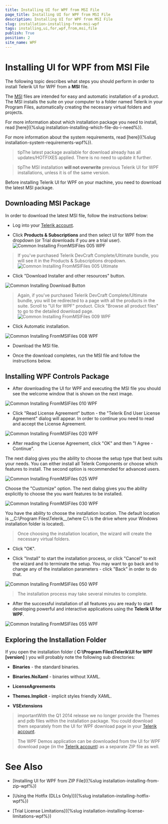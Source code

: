 ```yaml
---
title: Installing UI for WPF from MSI File
page_title: Installing UI for WPF from MSI File
description: Installing UI for WPF from MSI File
slug: installation-installing-from-msi-wpf
tags: installing,ui,for,wpf,from,msi,file
publish: True
position: 2
site_name: WPF
---
```


# Installing UI for WPF from MSI File



The following topic describes what steps you should perform in order to install Telerik UI for WPF from a __MSI__ file. 

The [MSI](http://en.wikipedia.org/wiki/Windows_Installer) files are intended for easy and automatic installation of a product. The MSI installs the suite on your computer to a folder named Telerik in your Program Files, automatically creating the necessary virtual folders and projects.

For more information about which installation package you need to install, read [here]({%slug installation-installing-which-file-do-i-need%}).

For more information about the system requirements, read [here]({%slug installation-system-requirements-wpf%}).

>tipThe latest package available for download already has all updates/HOTFIXES applied. There is no need to update it further.

>tipThe MSI installation __will not overwrite__ previous Telerik UI for WPF installations, unless it is of the same version.

Before installing Telerik UI for WPF on your machine, you need to download the latest MSI package.

## Downloading MSI Package

In order to download the latest MSI file, follow the instructions below:

* Log into your [Telerik account](http://www.telerik.com/account.aspx).

* Click __Products & Subscriptions__ and then select UI for WPF from the dropdown (or Trial downloads if you are a trial user).![Common Installing FromMSIFiles 005 WPF](images/Common_InstallingFromMSIFiles_005_WPF.png)

>If you've purchased Telerik DevCraft Complete/Ultimate bundle, you will see it in the Products & Subscriptions dropdown. 
        	![Common Installing FromMSIFiles 005 Ultimate](images/Common_InstallingFromMSIFiles_005_Ultimate.png)

* Click "Download Installer and other resources" button.

![Common Installing Download Button](images/Common_Installing_Download_Button.png)

>Again, if you've purchased Telerik DevCraft Complete/Ultimate bundle, you will be redirected to a page with all the products in the suite.
			Scroll to "UI for WPF" product. Click "Browse all product files" to go to the detailed download page.
            ![Common Installing FromMSIFiles 009 WPF](images/Common_InstallingFromMSIFiles_009_WPF.png)

* Click Automatic installation.

![Common Installing FromMSIFiles 008 WPF](images/Common_InstallingFromMSIFiles_008_WPF.png)

* Download the MSI file.

* Once the download completes, run the MSI file and follow the instructions below.

## Installing WPF Controls Package

* After downloading the UI for WPF and executing the MSI file you should see the welcome window that is shown on the next image.

![Common Installing FromMSIFiles 010 WPF](images/Common_InstallingFromMSIFiles_010_WPF.png)

* Click "Read License Agreement" button - the "Telerik End User License Agreement" dialog will appear. In order to continue you need to read and accept the License Agreement.

![Common Installing FromMSIFiles 020 WPF](images/Common_InstallingFromMSIFiles_020_WPF.png)

* After reading the License Agreement, click "OK" and then "I Agree - Continue".

The next dialog gives you the ability to choose the setup type that best suits your needs. You can either install all Telerik Components or choose which features to install. The second option is recommended for advanced users. 

![Common Installing FromMSIFiles 025 WPF](images/Common_InstallingFromMSIFiles_025_WPF.png)

Choose the "Customize" option. The next dialog gives you the ability explicitly to choose the you want features to be installed.

![Common Installing FromMSIFiles 030 WPF](images/Common_InstallingFromMSIFiles_030_WPF.png)

You have the ability to choose the installation location. The default location is __C:\Program Files\Telerik\__(where C:\ is the drive where your Windows installation folder is located).

>Once choosing the installation location, the wizard will create the necessary virtual folders.

* Click "OK".

* Click "Install" to start the installation process, or click "Cancel" to exit the wizard and to terminate the setup. You may want to go back and to change any of the installation parameters - click "Back" in order to do that.

![Common Installing FromMSIFiles 050 WPF](images/Common_InstallingFromMSIFiles_050_WPF.png)

>The installation process may take several minutes to complete.

* After the successful installation of all features you are ready to start developing powerful and interactive applications using the __Telerik UI for WPF__.

![Common Installing FromMSIFiles 055 WPF](images/Common_InstallingFromMSIFiles_055_WPF.png)

## Exploring the Installation Folder

If you open the installation folder ( __C:\Program Files\Telerik\UI for WPF [version]__ ) you will probably note the following sub directories:

* __Binaries__ - the standard binaries.

* __Binaries.NoXaml__ - binaries without XAML.

* __LicenseAgreements__

* __Themes.Implicit__ - implicit styles friendly XAML.
          

* __VSExtensions__

>importantWith the Q1 2014 release we no longer provide the Themes and pdb files within the installation package. You could download them separately from the UI for WPF download page in your [Telerik account](http://www.telerik.com/account.aspx).

>The WPF Demos application can be downloaded from the UI for WPF download page (in the [Telerik account](http://www.telerik.com/account.aspx)) as a separate ZIP file as well.

# See Also

 * [Installing UI for WPF from ZIP File]({%slug installation-installing-from-zip-wpf%})

 * [Using the Hotfix (DLLs Only)]({%slug installation-installing-hotfix-wpf%})

 * [Trial License Limitations]({%slug installation-installing-license-limitations-wpf%})
